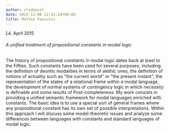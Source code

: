 ```yaml
---
author: vlsdaniel
date: 2015-11-06 12:42:28+00:00
title: Matteo Pascucci
---
```


14. April 2015


###### A unified treatment of propositional constants in modal logic


The history of propositional constants in modal logic dates back at least to
the Fifties. Such constants have been used for several purposes, including:
the definition of deontic modalities in terms of alethic ones, the
definition of notions of actuality such as "the current world" or "the
present instant", the representation of the states of a relational frame
within a modal language, the development of normal systems of contingency
logic in which necessity is definable and some results of Post-completeness.
My work consists in providing a unified semantic framework for modal
languages enriched with constants. The basic idea is to use a special sort
of general frames where any propositional constant has its own set of
possible interpretations. Within this approach I will discuss some
model-theoretic issues and analyze some differences between languages with
constants and standard languages of modal logic.
